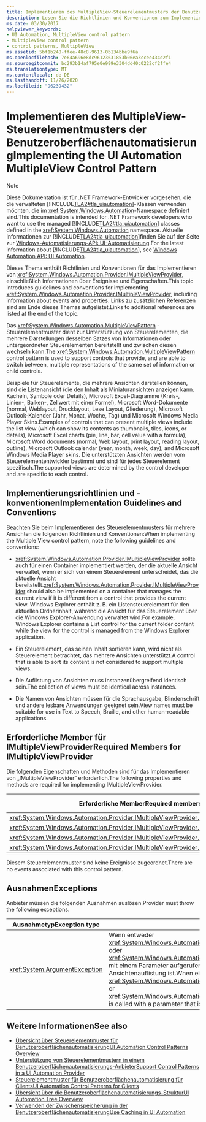 ```yaml
---
title: Implementieren des MultipleView-Steuerelementmusters der Benutzeroberflächenautomatisierung
description: Lesen Sie die Richtlinien und Konventionen zum Implementieren des MultipleView-Steuerelement Musters in der Benutzeroberflächen Automatisierung. Siehe erforderliche Member für die IMultipleViewProvider-Schnittstelle.
ms.date: 03/30/2017
helpviewer_keywords:
- UI Automation, MultipleView control pattern
- MultipleView control pattern
- control patterns, MultipleView
ms.assetid: 5bf1b248-ffee-48c8-9613-0b134bbe9f6a
ms.openlocfilehash: 7e64a696e8dc96123631853b06ea3ccee434d2f1
ms.sourcegitcommit: bc293b14af795e0e999e3304dd40c0222cf2ffe4
ms.translationtype: MT
ms.contentlocale: de-DE
ms.lasthandoff: 11/26/2020
ms.locfileid: "96239432"
---
```

# <a name="implementing-the-ui-automation-multipleview-control-pattern"></a><span data-ttu-id="f9700-104">Implementieren des MultipleView-Steuerelementmusters der Benutzeroberflächenautomatisierung</span><span class="sxs-lookup"><span data-stu-id="f9700-104">Implementing the UI Automation MultipleView Control Pattern</span></span>

> [!NOTE]
> <span data-ttu-id="f9700-105">Diese Dokumentation ist für .NET Framework-Entwickler vorgesehen, die die verwalteten [!INCLUDE[TLA2#tla_uiautomation](../../../includes/tla2sharptla-uiautomation-md.md)]-Klassen verwenden möchten, die im <xref:System.Windows.Automation>-Namespace definiert sind.</span><span class="sxs-lookup"><span data-stu-id="f9700-105">This documentation is intended for .NET Framework developers who want to use the managed [!INCLUDE[TLA2#tla_uiautomation](../../../includes/tla2sharptla-uiautomation-md.md)] classes defined in the <xref:System.Windows.Automation> namespace.</span></span> <span data-ttu-id="f9700-106">Aktuelle Informationen zur [!INCLUDE[TLA2#tla_uiautomation](../../../includes/tla2sharptla-uiautomation-md.md)]finden Sie auf der Seite zur [Windows-Automatisierungs-API: UI-Automatisierung](/windows/win32/winauto/entry-uiauto-win32).</span><span class="sxs-lookup"><span data-stu-id="f9700-106">For the latest information about [!INCLUDE[TLA2#tla_uiautomation](../../../includes/tla2sharptla-uiautomation-md.md)], see [Windows Automation API: UI Automation](/windows/win32/winauto/entry-uiauto-win32).</span></span>  
  
 <span data-ttu-id="f9700-107">Dieses Thema enthält Richtlinien und Konventionen für das Implementieren von <xref:System.Windows.Automation.Provider.IMultipleViewProvider>, einschließlich Informationen über Ereignisse und Eigenschaften.</span><span class="sxs-lookup"><span data-stu-id="f9700-107">This topic introduces guidelines and conventions for implementing <xref:System.Windows.Automation.Provider.IMultipleViewProvider>, including information about events and properties.</span></span> <span data-ttu-id="f9700-108">Links zu zusätzlichen Referenzen sind am Ende dieses Themas aufgelistet.</span><span class="sxs-lookup"><span data-stu-id="f9700-108">Links to additional references are listed at the end of the topic.</span></span>  
  
 <span data-ttu-id="f9700-109">Das <xref:System.Windows.Automation.MultipleViewPattern> -Steuerelementmuster dient zur Unterstützung von Steuerelementen, die mehrere Darstellungen desselben Satzes von Informationen oder untergeordneten Steuerelementen bereitstellt und zwischen diesen wechseln kann.</span><span class="sxs-lookup"><span data-stu-id="f9700-109">The <xref:System.Windows.Automation.MultipleViewPattern> control pattern is used to support controls that provide, and are able to switch between, multiple representations of the same set of information or child controls.</span></span>  
  
 <span data-ttu-id="f9700-110">Beispiele für Steuerelemente, die mehrere Ansichten darstellen können, sind die Listenansicht (die den Inhalt als Miniaturansichten anzeigen kann. Kacheln, Symbole oder Details), Microsoft Excel-Diagramme (Kreis-, Linien-, Balken-, Zellwert mit einer Formel), Microsoft Word-Dokumente (normal, Weblayout, Drucklayout, Lese Layout, Gliederung), Microsoft Outlook-Kalender (Jahr, Monat, Woche, Tag) und Microsoft Windows Media Player Skins.</span><span class="sxs-lookup"><span data-stu-id="f9700-110">Examples of controls that can present multiple views include the list view (which can show its contents as thumbnails, tiles, icons, or details), Microsoft Excel charts (pie, line, bar, cell value with a formula), Microsoft Word documents (normal, Web layout, print layout, reading layout, outline), Microsoft Outlook calendar (year, month, week, day), and Microsoft Windows Media Player skins.</span></span> <span data-ttu-id="f9700-111">Die unterstützten Ansichten werden vom Steuerelemententwickler bestimmt und sind für jedes Steuerelement spezifisch.</span><span class="sxs-lookup"><span data-stu-id="f9700-111">The supported views are determined by the control developer and are specific to each control.</span></span>  
  
<a name="Implementation_Guidelines_and_Conventions"></a>

## <a name="implementation-guidelines-and-conventions"></a><span data-ttu-id="f9700-112">Implementierungsrichtlinien und -konventionen</span><span class="sxs-lookup"><span data-stu-id="f9700-112">Implementation Guidelines and Conventions</span></span>  

 <span data-ttu-id="f9700-113">Beachten Sie beim Implementieren des Steuerelementmusters für mehrere Ansichten die folgenden Richtlinien und Konventionen:</span><span class="sxs-lookup"><span data-stu-id="f9700-113">When implementing the Multiple View control pattern, note the following guidelines and conventions:</span></span>  
  
- <span data-ttu-id="f9700-114"><xref:System.Windows.Automation.Provider.IMultipleViewProvider> sollte auch für einen Container implementiert werden, der die aktuelle Ansicht verwaltet, wenn er sich von einem Steuerelement unterscheidet, das die aktuelle Ansicht bereitstellt.</span><span class="sxs-lookup"><span data-stu-id="f9700-114"><xref:System.Windows.Automation.Provider.IMultipleViewProvider> should also be implemented on a container that manages the current view if it is different from a control that provides the current view.</span></span> <span data-ttu-id="f9700-115">Windows Explorer enthält z. B. ein Listensteuerelement für den aktuellen Ordnerinhalt, während die Ansicht für das Steuerelement über die Windows Explorer-Anwendung verwaltet wird.</span><span class="sxs-lookup"><span data-stu-id="f9700-115">For example, Windows Explorer contains a List control for the current folder content while the view for the control is managed from the Windows Explorer application.</span></span>  
  
- <span data-ttu-id="f9700-116">Ein Steuerelement, das seinen Inhalt sortieren kann, wird nicht als Steuerelement betrachtet, das mehrere Ansichten unterstützt.</span><span class="sxs-lookup"><span data-stu-id="f9700-116">A control that is able to sort its content is not considered to support multiple views.</span></span>  
  
- <span data-ttu-id="f9700-117">Die Auflistung von Ansichten muss instanzenübergreifend identisch sein.</span><span class="sxs-lookup"><span data-stu-id="f9700-117">The collection of views must be identical across instances.</span></span>  
  
- <span data-ttu-id="f9700-118">Die Namen von Ansichten müssen für die Sprachausgabe, Blindenschrift und andere lesbare Anwendungen geeignet sein.</span><span class="sxs-lookup"><span data-stu-id="f9700-118">View names must be suitable for use in Text to Speech, Braille, and other human-readable applications.</span></span>  
  
<a name="Required_Members_for_IMultipleViewProvider"></a>

## <a name="required-members-for-imultipleviewprovider"></a><span data-ttu-id="f9700-119">Erforderliche Member für IMultipleViewProvider</span><span class="sxs-lookup"><span data-stu-id="f9700-119">Required Members for IMultipleViewProvider</span></span>  

 <span data-ttu-id="f9700-120">Die folgenden Eigenschaften und Methoden sind für das Implementieren von „IMultipleViewProvider“ erforderlich.</span><span class="sxs-lookup"><span data-stu-id="f9700-120">The following properties and methods are required for implementing IMultipleViewProvider.</span></span>  
  
|<span data-ttu-id="f9700-121">Erforderliche Member</span><span class="sxs-lookup"><span data-stu-id="f9700-121">Required members</span></span>|<span data-ttu-id="f9700-122">Memberart</span><span class="sxs-lookup"><span data-stu-id="f9700-122">Member type</span></span>|<span data-ttu-id="f9700-123">Hinweise</span><span class="sxs-lookup"><span data-stu-id="f9700-123">Notes</span></span>|  
|----------------------|-----------------|-----------|  
|<xref:System.Windows.Automation.Provider.IMultipleViewProvider.CurrentView%2A>|<span data-ttu-id="f9700-124">Eigenschaft</span><span class="sxs-lookup"><span data-stu-id="f9700-124">Property</span></span>|<span data-ttu-id="f9700-125">Keine</span><span class="sxs-lookup"><span data-stu-id="f9700-125">None</span></span>|  
|<xref:System.Windows.Automation.Provider.IMultipleViewProvider.GetSupportedViews%2A>|<span data-ttu-id="f9700-126">Methode</span><span class="sxs-lookup"><span data-stu-id="f9700-126">Method</span></span>|<span data-ttu-id="f9700-127">Keine</span><span class="sxs-lookup"><span data-stu-id="f9700-127">None</span></span>|  
|<xref:System.Windows.Automation.Provider.IMultipleViewProvider.GetViewName%2A>|<span data-ttu-id="f9700-128">Methode</span><span class="sxs-lookup"><span data-stu-id="f9700-128">Method</span></span>|<span data-ttu-id="f9700-129">Keine</span><span class="sxs-lookup"><span data-stu-id="f9700-129">None</span></span>|  
|<xref:System.Windows.Automation.Provider.IMultipleViewProvider.SetCurrentView%2A>|<span data-ttu-id="f9700-130">Methode</span><span class="sxs-lookup"><span data-stu-id="f9700-130">Method</span></span>|<span data-ttu-id="f9700-131">Keine</span><span class="sxs-lookup"><span data-stu-id="f9700-131">None</span></span>|  
  
 <span data-ttu-id="f9700-132">Diesem Steuerelementmuster sind keine Ereignisse zugeordnet.</span><span class="sxs-lookup"><span data-stu-id="f9700-132">There are no events associated with this control pattern.</span></span>  
  
<a name="Exceptions"></a>

## <a name="exceptions"></a><span data-ttu-id="f9700-133">Ausnahmen</span><span class="sxs-lookup"><span data-stu-id="f9700-133">Exceptions</span></span>  

 <span data-ttu-id="f9700-134">Anbieter müssen die folgenden Ausnahmen auslösen.</span><span class="sxs-lookup"><span data-stu-id="f9700-134">Provider must throw the following exceptions.</span></span>  
  
|<span data-ttu-id="f9700-135">Ausnahmetyp</span><span class="sxs-lookup"><span data-stu-id="f9700-135">Exception type</span></span>|<span data-ttu-id="f9700-136">Bedingung</span><span class="sxs-lookup"><span data-stu-id="f9700-136">Condition</span></span>|  
|--------------------|---------------|  
|<xref:System.ArgumentException>|<span data-ttu-id="f9700-137">Wenn entweder <xref:System.Windows.Automation.Provider.IMultipleViewProvider.SetCurrentView%2A> oder <xref:System.Windows.Automation.Provider.IMultipleViewProvider.GetViewName%2A> mit einem Parameter aufgerufen wird, der kein Member der unterstützten Ansichtenauflistung ist.</span><span class="sxs-lookup"><span data-stu-id="f9700-137">When either <xref:System.Windows.Automation.Provider.IMultipleViewProvider.SetCurrentView%2A> or <xref:System.Windows.Automation.Provider.IMultipleViewProvider.GetViewName%2A> is called with a parameter that is not a member of the supported views collection.</span></span>|  
  
## <a name="see-also"></a><span data-ttu-id="f9700-138">Weitere Informationen</span><span class="sxs-lookup"><span data-stu-id="f9700-138">See also</span></span>

- [<span data-ttu-id="f9700-139">Übersicht über Steuerelementmuster für Benutzeroberflächenautomatisierung</span><span class="sxs-lookup"><span data-stu-id="f9700-139">UI Automation Control Patterns Overview</span></span>](ui-automation-control-patterns-overview.md)
- [<span data-ttu-id="f9700-140">Unterstützung von Steuerelementmustern in einem Benutzeroberflächenautomatisierungs-Anbieter</span><span class="sxs-lookup"><span data-stu-id="f9700-140">Support Control Patterns in a UI Automation Provider</span></span>](support-control-patterns-in-a-ui-automation-provider.md)
- [<span data-ttu-id="f9700-141">Steuerelementmuster für Benutzeroberflächenautomatisierung für Clients</span><span class="sxs-lookup"><span data-stu-id="f9700-141">UI Automation Control Patterns for Clients</span></span>](ui-automation-control-patterns-for-clients.md)
- [<span data-ttu-id="f9700-142">Übersicht über die Benutzeroberflächenautomatisierungs-Struktur</span><span class="sxs-lookup"><span data-stu-id="f9700-142">UI Automation Tree Overview</span></span>](ui-automation-tree-overview.md)
- [<span data-ttu-id="f9700-143">Verwenden der Zwischenspeicherung in der Benutzeroberflächenautomatisierung</span><span class="sxs-lookup"><span data-stu-id="f9700-143">Use Caching in UI Automation</span></span>](use-caching-in-ui-automation.md)

